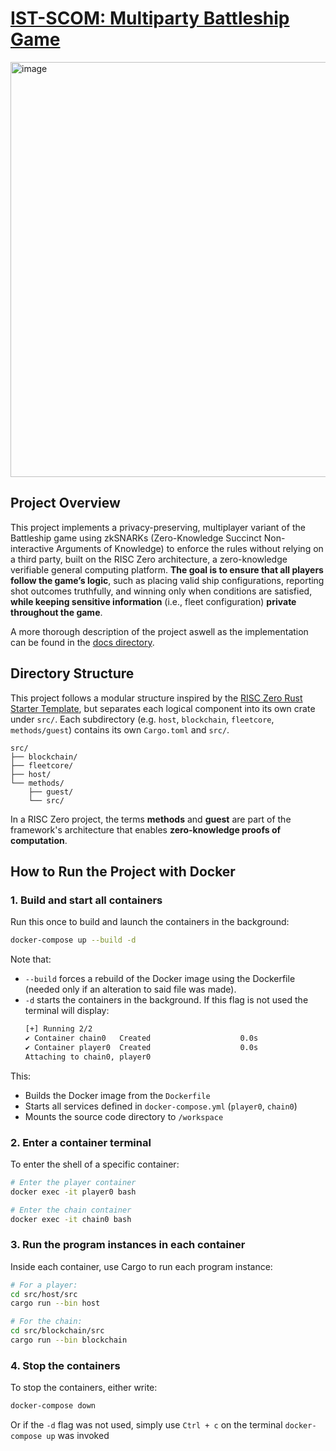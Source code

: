 # [IST-SCOM: Multiparty Battleship Game](docs/Project-Description.pdf)
<img width="1065" height="664" alt="image" src="https://github.com/user-attachments/assets/80e66256-7fa8-46c2-a1af-6c0e8008ad49" />

## Project Overview
This project implements a privacy-preserving, multiplayer variant of the Battleship game using zkSNARKs (Zero-Knowledge Succinct Non-interactive Arguments of Knowledge) to enforce the rules without relying on a third party, built on the RISC Zero architecture, a zero-knowledge verifiable general computing platform. **The goal is to ensure that all players follow the game’s logic**, such as placing valid ship configurations, reporting shot outcomes truthfully, and winning only when conditions are satisfied, **while keeping sensitive information** (i.e., fleet configuration) **private throughout the game**. 

A more thorough description of the project aswell as the implementation can be found in the [docs directory](docs).

## **Directory Structure**
This project follows a modular structure inspired by the [RISC Zero Rust Starter Template](https://github.com/risc0/risc0), but separates each logical component into its own crate under `src/`. Each subdirectory (e.g. `host`, `blockchain`, `fleetcore`, `methods/guest`) contains its own `Cargo.toml` and `src/`.

```tree
src/
├── blockchain/
├── fleetcore/
├── host/
└── methods/
    ├── guest/
    └── src/
```

In a RISC Zero project, the terms **methods** and **guest** are part of the framework's architecture that enables **zero-knowledge proofs of computation**.


## **How to Run the Project with Docker**
###  1. **Build and start all containers**

Run this once to build and launch the containers in the background:

```bash
docker-compose up --build -d
```
Note that:
- `--build` forces a rebuild of the Docker image using the Dockerfile (needed only if an alteration to said file was made).
- `-d` starts the containers in the background. If this flag is not used the terminal will display:
  ```bash
  [+] Running 2/2
  ✔ Container chain0   Created                    0.0s
  ✔ Container player0  Created                    0.0s
  Attaching to chain0, player0
  ```
This:
* Builds the Docker image from the `Dockerfile`
* Starts all services defined in `docker-compose.yml`  (`player0`, `chain0`)
* Mounts the source code directory to `/workspace`

### 2. **Enter a container terminal**
To enter the shell of a specific container:
```bash
# Enter the player container
docker exec -it player0 bash

# Enter the chain container
docker exec -it chain0 bash
```

### 3. **Run the program instances in each container**

Inside each container, use Cargo to run each program instance:
```bash
# For a player:
cd src/host/src
cargo run --bin host

# For the chain:
cd src/blockchain/src
cargo run --bin blockchain
```

### 4. **Stop the containers**

To stop the containers, either write:
```bash
docker-compose down
```
Or if the `-d` flag was not used, simply use `Ctrl + c` on the terminal `docker-compose up` was invoked
